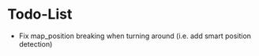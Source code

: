 # Todo-List

+ Fix map_position breaking when turning around
    (i.e. add smart position detection)
